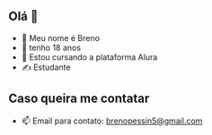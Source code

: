 ## Olá 👋
- 🤔 Meu nome é Breno
- 🤠 tenho 18 anos
- 🤖 Estou cursando a plataforma Alura
- ✍️ Estudante

## **Caso queira me contatar**
- 📫 Email para contato: brenopessin5@gmail.com



